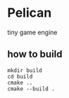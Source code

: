 # Pelican

tiny game engine

## how to build

```
mkdir build
cd build
cmake ..
cmake --build .
```
